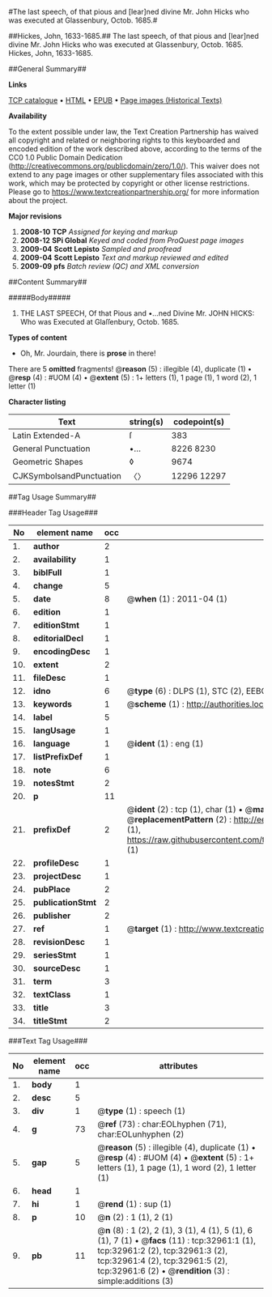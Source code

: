 #The last speech, of that pious and [lear]ned divine Mr. John Hicks who was executed at Glassenbury, Octob. 1685.#

##Hickes, John, 1633-1685.##
The last speech, of that pious and [lear]ned divine Mr. John Hicks who was executed at Glassenbury, Octob. 1685.
Hickes, John, 1633-1685.

##General Summary##

**Links**

[TCP catalogue](http://www.ota.ox.ac.uk/tcp/)  • 
[HTML](http://tei.it.ox.ac.uk/tcp/Texts-HTML/free/A43/A43687.html)  • 
[EPUB](http://tei.it.ox.ac.uk/tcp/Texts-EPUB/free/A43/A43687.epub) • 
[Page images (Historical Texts)](https://historicaltexts.jisc.ac.uk/eebo-99828532e)

**Availability**

To the extent possible under law, the Text Creation Partnership has waived all copyright and related or neighboring rights to this keyboarded and encoded edition of the work described above, according to the terms of the CC0 1.0 Public Domain Dedication (http://creativecommons.org/publicdomain/zero/1.0/). This waiver does not extend to any page images or other supplementary files associated with this work, which may be protected by copyright or other license restrictions. Please go to https://www.textcreationpartnership.org/ for more information about the project.

**Major revisions**

1. __2008-10__ __TCP__ *Assigned for keying and markup*
1. __2008-12__ __SPi Global__ *Keyed and coded from ProQuest page images*
1. __2009-04__ __Scott Lepisto__ *Sampled and proofread*
1. __2009-04__ __Scott Lepisto__ *Text and markup reviewed and edited*
1. __2009-09__ __pfs__ *Batch review (QC) and XML conversion*

##Content Summary##

#####Body#####

1. THE LAST SPEECH, Of that Pious and •…ned Divine Mr. JOHN HICKS: Who was Executed at Glaſſenbury, Octob. 1685.

**Types of content**

  * Oh, Mr. Jourdain, there is **prose** in there!

There are 5 **omitted** fragments! 
 @__reason__ (5) : illegible (4), duplicate (1)  •  @__resp__ (4) : #UOM (4)  •  @__extent__ (5) : 1+ letters (1), 1 page (1), 1 word (2), 1 letter (1)

**Character listing**


|Text|string(s)|codepoint(s)|
|---|---|---|
|Latin Extended-A|ſ|383|
|General Punctuation|•…|8226 8230|
|Geometric Shapes|◊|9674|
|CJKSymbolsandPunctuation|〈〉|12296 12297|

##Tag Usage Summary##

###Header Tag Usage###

|No|element name|occ|attributes|
|---|---|---|---|
|1.|__author__|2||
|2.|__availability__|1||
|3.|__biblFull__|1||
|4.|__change__|5||
|5.|__date__|8| @__when__ (1) : 2011-04 (1)|
|6.|__edition__|1||
|7.|__editionStmt__|1||
|8.|__editorialDecl__|1||
|9.|__encodingDesc__|1||
|10.|__extent__|2||
|11.|__fileDesc__|1||
|12.|__idno__|6| @__type__ (6) : DLPS (1), STC (2), EEBO-CITATION (1), PROQUEST (1), VID (1)|
|13.|__keywords__|1| @__scheme__ (1) : http://authorities.loc.gov/ (1)|
|14.|__label__|5||
|15.|__langUsage__|1||
|16.|__language__|1| @__ident__ (1) : eng (1)|
|17.|__listPrefixDef__|1||
|18.|__note__|6||
|19.|__notesStmt__|2||
|20.|__p__|11||
|21.|__prefixDef__|2| @__ident__ (2) : tcp (1), char (1)  •  @__matchPattern__ (2) : ([0-9\-]+):([0-9IVX]+) (1), (.+) (1)  •  @__replacementPattern__ (2) : http://eebo.chadwyck.com/downloadtiff?vid=$1&page=$2 (1), https://raw.githubusercontent.com/textcreationpartnership/Texts/master/tcpchars.xml#$1 (1)|
|22.|__profileDesc__|1||
|23.|__projectDesc__|1||
|24.|__pubPlace__|2||
|25.|__publicationStmt__|2||
|26.|__publisher__|2||
|27.|__ref__|1| @__target__ (1) : http://www.textcreationpartnership.org/docs/. (1)|
|28.|__revisionDesc__|1||
|29.|__seriesStmt__|1||
|30.|__sourceDesc__|1||
|31.|__term__|3||
|32.|__textClass__|1||
|33.|__title__|3||
|34.|__titleStmt__|2||


###Text Tag Usage###

|No|element name|occ|attributes|
|---|---|---|---|
|1.|__body__|1||
|2.|__desc__|5||
|3.|__div__|1| @__type__ (1) : speech (1)|
|4.|__g__|73| @__ref__ (73) : char:EOLhyphen (71), char:EOLunhyphen (2)|
|5.|__gap__|5| @__reason__ (5) : illegible (4), duplicate (1)  •  @__resp__ (4) : #UOM (4)  •  @__extent__ (5) : 1+ letters (1), 1 page (1), 1 word (2), 1 letter (1)|
|6.|__head__|1||
|7.|__hi__|1| @__rend__ (1) : sup (1)|
|8.|__p__|10| @__n__ (2) : 1 (1), 2 (1)|
|9.|__pb__|11| @__n__ (8) : 1 (2), 2 (1), 3 (1), 4 (1), 5 (1), 6 (1), 7 (1)  •  @__facs__ (11) : tcp:32961:1 (1), tcp:32961:2 (2), tcp:32961:3 (2), tcp:32961:4 (2), tcp:32961:5 (2), tcp:32961:6 (2)  •  @__rendition__ (3) : simple:additions (3)|
